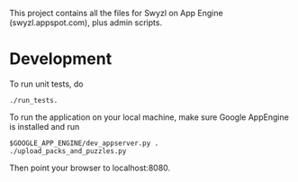 This project contains all the files for Swyzl on App Engine (swyzl.appspot.com), plus admin scripts.

Development
===========
To run unit tests, do
    
    ./run_tests.

To run the application on your local machine, make sure Google AppEngine is
installed and run

    $GOOGLE_APP_ENGINE/dev_appserver.py .
    ./upload_packs_and_puzzles.py

Then point your browser to localhost:8080.

